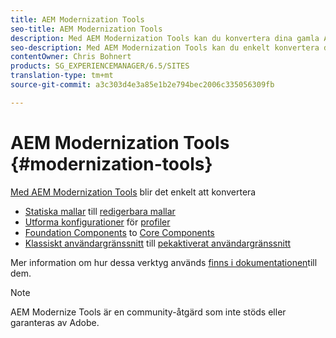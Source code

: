 ```yaml
---
title: AEM Modernization Tools
seo-title: AEM Modernization Tools
description: Med AEM Modernization Tools kan du konvertera dina gamla AEM-funktioner till den senaste tekniken
seo-description: Med AEM Modernization Tools kan du enkelt konvertera dina gamla AEM-funktioner till den senaste tekniken
contentOwner: Chris Bohnert
products: SG_EXPERIENCEMANAGER/6.5/SITES
translation-type: tm+mt
source-git-commit: a3c303d4e3a85e1b2e794bec2006c335056309fb

---
```



# AEM Modernization Tools {#modernization-tools}

[Med AEM Modernization Tools](http://opensource.adobe.com/aem-modernize-tools/) blir det enkelt att konvertera

* [Statiska mallar](page-templates-static.md) till [redigerbara mallar](page-templates-editable.md)
* [Utforma konfigurationer](page-templates-static.md) för [profiler](page-templates-editable.md)
* [Foundation Components](/help/sites-authoring/default-components-foundation.md) to [Core Components](https://docs.adobe.com/content/help/en/experience-manager-core-components/using/introduction.html)
* [Klassiskt användargränssnitt](website.md) till [pekaktiverat användargränssnitt](touch-ui-concepts.md)

Mer information om hur dessa verktyg används [finns i dokumentationen](http://opensource.adobe.com/aem-modernize-tools/)till dem.

>[!NOTE]
>
>AEM Modernize Tools är en community-åtgärd som inte stöds eller garanteras av Adobe.